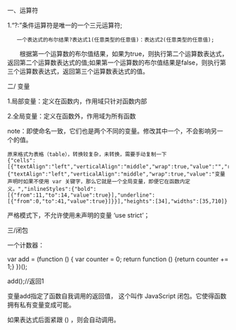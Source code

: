 一、运算符



1.“?:”条件运算符是唯一的一个三元运算符;

       一个表达式的布尔结果?表达式1(任意类型的任意值)：表达式2(任意类型的任意值);

　　根据第一个运算数的布尔值结果，如果为true，则执行第二个运算数表达式，返回第二个运算数表达式的值;如果第一个运算数的布尔值结果是false，则执行第三个运算数表达式，返回第三个运算数表达式的值。



二/ 变量



1.局部变量：定义在函数内，作用域只针对函数内部

2.全局变量：定义在函数外，作用域为所有函数



note：即使命名一致，它们也是两个不同的变量。修改其中一个，不会影响另一个的值。

```
原来格式为表格（table），转换较复杂，未转换，需要手动复制一下
{"cells":[{"textAlign":"left","verticalAlign":"middle","wrap":true,"value":"","resource":"AC88206449164C9F90169DC0C91E2038"},{"textAlign":"left","verticalAlign":"middle","wrap":true,"value":"变量声明时如果不使用 var 关键字，那么它就是一个全局变量，即便它在函数内定义。","inlineStyles":{"bold":[{"from":11,"to":14,"value":true}],"underline":[{"from":0,"to":41,"value":true}]}}],"heights":[34],"widths":[35,710]}
```

严格模式下，不允许使用未声明的变量 ‘use strict’；



三/闭包



一个计数器：

var add = (function () {
    var counter = 0;
    return function () {return counter += 1;}
})();
 
add();//返回1

变量add指定了函数自我调用的返回值， 这个叫作 JavaScript 闭包。它使得函数拥有私有变量变成可能。

如果表达式后面紧跟 () ，则会自动调用。

